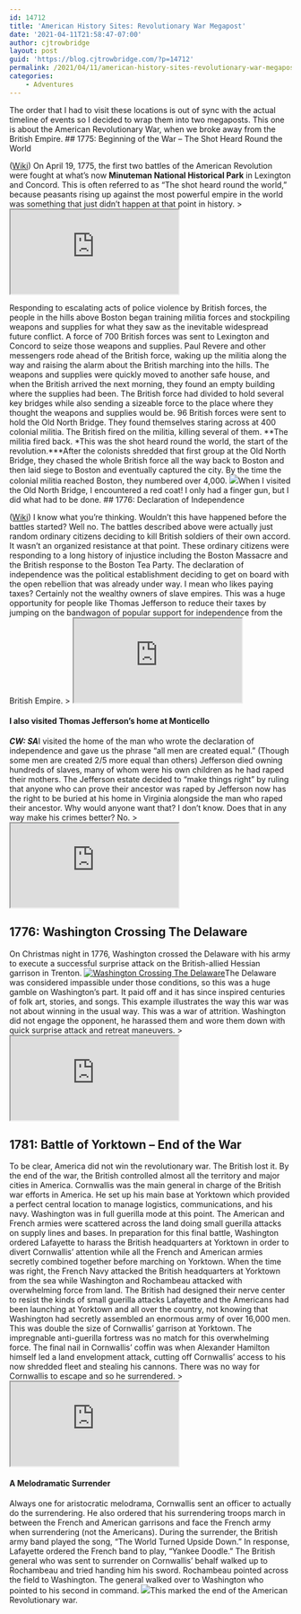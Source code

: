 ```yaml
---
id: 14712
title: 'American History Sites: Revolutionary War Megapost'
date: '2021-04-11T21:58:47-07:00'
author: cjtrowbridge
layout: post
guid: 'https://blog.cjtrowbridge.com/?p=14712'
permalink: /2021/04/11/american-history-sites-revolutionary-war-megapost/
categories:
    - Adventures
---
```


<main class="site-main" id="main"><article class="post-13955 post type-post status-publish format-standard has-post-thumbnail hentry category-2021-spring" id="post-13955"><div class="entry-content">The order that I had to visit these locations is out of sync with the actual timeline of events so I decided to wrap them into two megaposts. This one is about the American Revolutionary War, when we broke away from the British Empire. ## 1775: Beginning of the War – The Shot Heard Round the World

([Wiki](https://en.wikipedia.org/wiki/Battles_of_Lexington_and_Concord)) On April 19, 1775, the first two battles of the American Revolution were fought at what’s now **Minuteman National Historical Park** in Lexington and Concord. This is often referred to as “The shot heard round the world,” because peasants rising up against the most powerful empire in the world was something that just didn’t happen at that point in history. > <iframe data-mce-fragment="1" name="__tt_embed__v28322223841408500" src="https://www.tiktok.com/embed/v2/6950087408125873413?lang=en-US"></iframe>

 Responding to escalating acts of police violence by British forces, the people in the hills above Boston began training militia forces and stockpiling weapons and supplies for what they saw as the inevitable widespread future conflict. A force of 700 British forces was sent to Lexington and Concord to seize those weapons and supplies. Paul Revere and other messengers rode ahead of the British force, waking up the militia along the way and raising the alarm about the British marching into the hills. The weapons and supplies were quickly moved to another safe house, and when the British arrived the next morning, they found an empty building where the supplies had been. The British force had divided to hold several key bridges while also sending a sizeable force to the place where they thought the weapons and supplies would be. 96 British forces were sent to hold the Old North Bridge. They found themselves staring across at 400 colonial militia. The British fired on the militia, killing several of them. **The militia fired back. *This was the shot heard round the world, the start of the revolution.***After the colonists shredded that first group at the Old North Bridge, they chased the whole British force all the way back to Boston and then laid siege to Boston and eventually captured the city. By the time the colonial militia reached Boston, they numbered over 4,000. ![](https://i1.wp.com/movingcabin.com/wp-content/uploads/2021/03/Red-Coat-at-Old-North-Bridge-scaled.jpg?resize=780%2C585&ssl=1)When I visited the Old North Bridge, I encountered a red coat! I only had a finger gun, but I did what had to be done. ## 1776: Declaration of Independence

([Wiki](https://en.wikipedia.org/wiki/United_States_Declaration_of_Independence)) I know what you’re thinking. Wouldn’t this have happened before the battles started? Well no. The battles described above were actually just random ordinary citizens deciding to kill British soldiers of their own accord. It wasn’t an organized resistance at that point. These ordinary citizens were responding to a long history of injustice including the Boston Massacre and the British response to the Boston Tea Party. The declaration of independence was the political establishment deciding to get on board with the open rebellion that was already under way. I mean who likes paying taxes? Certainly not the wealthy owners of slave empires. This was a huge opportunity for people like Thomas Jefferson to reduce their taxes by jumping on the bandwagon of popular support for independence from the British Empire. > <iframe data-mce-fragment="1" name="__tt_embed__v75236484351751980" src="https://www.tiktok.com/embed/v2/6950622452279971078?lang=en-US"></iframe>

#### I also visited Thomas Jefferson’s home at Monticello

***CW: SA***I visited the home of the man who wrote the declaration of independence and gave us the phrase “all men are created equal.” (Though some men are created 2/5 more equal than others) Jefferson died owning hundreds of slaves, many of whom were his own children as he had raped their mothers. The Jefferson estate decided to “make things right” by ruling that anyone who can prove their ancestor was raped by Jefferson now has the right to be buried at his home in Virginia alongside the man who raped their ancestor. Why would anyone want that? I don’t know. Does that in any way make his crimes better? No. > <iframe data-mce-fragment="1" name="__tt_embed__v13341041386013842" src="https://www.tiktok.com/embed/v2/6949000338619829510?lang=en-US"></iframe>

## 1776: Washington Crossing The Delaware

On Christmas night in 1776, Washington crossed the Delaware with his army to execute a successful surprise attack on the British-allied Hessian garrison in Trenton. [![Washington Crossing The Delaware](https://i2.wp.com/movingcabin.com/wp-content/uploads/2021/03/Washington-Crossing-The-Delaware.jpg?resize=780%2C500&ssl=1)](https://en.wikipedia.org/wiki/Washington_Crossing_the_Delaware_(1851_painting))The Delaware was considered impassible under those conditions, so this was a huge gamble on Washington’s part. It paid off and it has since inspired centuries of folk art, stories, and songs. This example illustrates the way this war was not about winning in the usual way. This was a war of attrition. Washington did not engage the opponent, he harassed them and wore them down with quick surprise attack and retreat maneuvers. > <iframe data-mce-fragment="1" name="__tt_embed__v23222370894483536" src="https://www.tiktok.com/embed/v2/6950826656030346502?lang=en-US"></iframe>

## 1781: Battle of Yorktown – End of the War

To be clear, America did not win the revolutionary war. The British lost it. By the end of the war, the British controlled almost all the territory and major cities in America. Cornwallis was the main general in charge of the British war efforts in America. He set up his main base at Yorktown which provided a perfect central location to manage logistics, communications, and his navy. Washington was in full guerilla mode at this point. The American and French armies were scattered across the land doing small guerilla attacks on supply lines and bases. In preparation for this final battle, Washington ordered Lafayette to harass the British headquarters at Yorktown in order to divert Cornwallis’ attention while all the French and American armies secretly combined together before marching on Yorktown. When the time was right, the French Navy attacked the British headquarters at Yorktown from the sea while Washington and Rochambeau attacked with overwhelming force from land. The British had designed their nerve center to resist the kinds of small guerilla attacks Lafayette and the Americans had been launching at Yorktown and all over the country, not knowing that Washington had secretly assembled an enormous army of over 16,000 men. This was double the size of Cornwallis’ garrison at Yorktown. The impregnable anti-guerilla fortress was no match for this overwhelming force. The final nail in Cornwallis’ coffin was when Alexander Hamilton himself led a land envelopment attack, cutting off Cornwallis’ access to his now shredded fleet and stealing his cannons. There was no way for Cornwallis to escape and so he surrendered. > <iframe data-mce-fragment="1" name="__tt_embed__v62022487583303040" src="https://www.tiktok.com/embed/v2/6951203614043933958?lang=en-US"></iframe>

#### A Melodramatic Surrender

Always one for aristocratic melodrama, Cornwallis sent an officer to actually do the surrendering. He also ordered that his surrendering troops march in between the French and American garrisons and face the French army when surrendering (not the Americans). During the surrender, the British army band played the song, “The World Turned Upside Down.” In response, Lafayette ordered the French band to play, “Yankee Doodle.” The British general who was sent to surrender on Cornwallis’ behalf walked up to Rochambeau and tried handing him his sword. Rochambeau pointed across the field to Washington. The general walked over to Washington who pointed to his second in command. ![](https://s.w.org/images/core/emoji/13.1.0/svg/1f923.svg)This marked the end of the American Revolutionary war. </div><footer class="entry-footer"></footer></article></main>